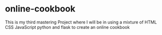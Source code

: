 # online-cookbook
This is my third mastering Project where I will be in using a mixture of HTML CSS JavaScript python and flask to create an online cookbook
